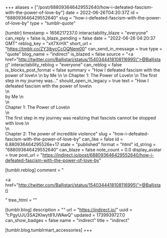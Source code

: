 +++
aliases = ["/post/688093646429552640/how-i-defeated-fascism-with-the-power-of-love-by"]
date = 2022-06-26T04:20:37Z
id = "688093646429552640"
slug = "how-i-defeated-fascism-with-the-power-of-love-by"
type = "tumblr-quote"

[tumblr]
timestamp = 1656217237.0
interactability_blaze = "everyone"
can_reply = false
is_blaze_pending = false
date = "2022-06-26 04:20:37 GMT"
reblog_key = "xit7XrHX"
short_url = "https://tmblr.co/ZY3jbycCcOQNem00"
can_send_in_message = true
type = "quote"
blog_name = "indirect"
is_blazed = false
source = "<a href=\"http://twitter.com/Ballistari/status/1540344418108116995\">@Ballistari</a>"
interactability_reblog = "everyone"
can_reblog = false
is_blocks_post_format = false
summary = "How I defeated fascism with the power of love\n \n by Me \n \n Chapter 1: The Power of Love\n \n The first step in my journey was..."
should_open_in_legacy = true
text = "How I defeated fascism with the power of love\n<br/>\n<br/>by Me \n<br/>\n<br/>Chapter 1: The Power of Love\n<br/>\n<br/>The first step in my journey was realizing that fascists cannot be stopped with love.\n<br/>\n<br/>Chapter 2: The power of incredible violence"
slug = "how-i-defeated-fascism-with-the-power-of-love-by"
can_like = false
id = 6.880936464295526e+17
state = "published"
format = "html"
id_string = "688093646429552640"
can_blaze = false
note_count = 0.0
display_avatar = true
post_url = "https://indirect.io/post/688093646429552640/how-i-defeated-fascism-with-the-power-of-love-by"

[tumblr.reblog]
comment = "<p><a href=\"http://twitter.com/Ballistari/status/1540344418108116995\">@Ballistari</a></p>"
tree_html = ""

[tumblr.blog]
description = ""
url = "https://indirect.io/"
uuid = "t:PgyUJU3SA2Klwyt81UWAwQ"
updated = 1739939727.0
can_show_badges = false
name = "indirect"
title = "indirect"

[tumblr.blog.tumblrmart_accessories]
+++
